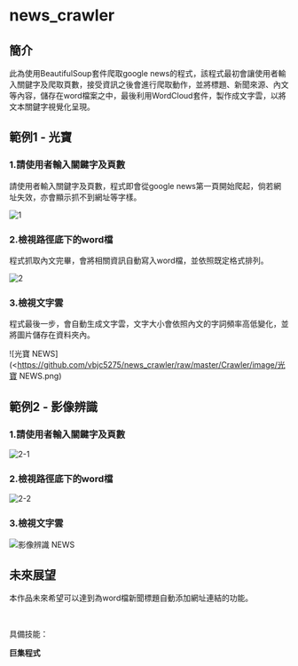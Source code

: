 # news_crawler

## 簡介

此為使用BeautifulSoup套件爬取google news的程式，該程式最初會讓使用者輸入關鍵字及爬取頁數，接受資訊之後會進行爬取動作，並將標題、新聞來源、內文等內容，儲存在word檔案之中，最後利用WordCloud套件，製作成文字雲，以將文本關鍵字視覺化呈現。

## 範例1 - 光寶

### 1.請使用者輸入關鍵字及頁數

請使用者輸入關鍵字及頁數，程式即會從google news第一頁開始爬起，倘若網址失效，亦會顯示抓不到網址等字樣。

![1](<https://github.com/vbjc5275/news_crawler/raw/master/Crawler/image/1.jpg>)

### 2.檢視路徑底下的word檔

程式抓取內文完畢，會將相關資訊自動寫入word檔，並依照既定格式排列。

![2](https://github.com/vbjc5275/news_crawler/raw/master/Crawler/image/2.jpg)

### 3.檢視文字雲

程式最後一步，會自動生成文字雲，文字大小會依照內文的字詞頻率高低變化，並將圖片儲存在資料夾內。

![光寶 NEWS](<https://github.com/vbjc5275/news_crawler/raw/master/Crawler/image/光寶 NEWS.png)

## 範例2 - 影像辨識

### 1.請使用者輸入關鍵字及頁數

![2-1](https://github.com/vbjc5275/news_crawler/raw/master/Crawler/image/2-1.jpg)

###  2.檢視路徑底下的word檔

![2-2](https://github.com/vbjc5275/news_crawler/raw/master/Crawler/image/2-2.jpg)

### 3.檢視文字雲

![影像辨識 NEWS](https://github.com/vbjc5275/news_crawler/raw/master/Crawler/image/%E5%BD%B1%E5%83%8F%E8%BE%A8%E8%AD%98%20NEWS.png)

## 未來展望

本作品未來希望可以達到為word檔新聞標題自動添加網址連結的功能。

<br>

具備技能：

**巨集程式**

